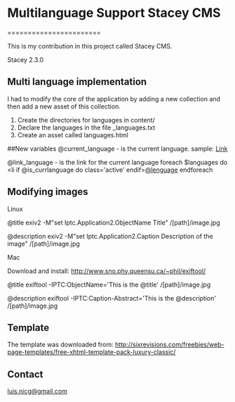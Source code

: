 # Multilanguage Support Stacey CMS 
=======================

This is my contribution in this project called Stacey CMS.

Stacey 2.3.0

## Multi language implementation

I had to modify the core of the application by adding a new collection and then add a new asset of this collection.

1. Create the directories for languages in content/
2. Declare the languages in the file _languages.txt
3. Create an asset called languages.html


##New variables
@current_language - is the current language.
sample:
<a href="@root_path@current_language/page">Link</a>

@link_language - is the link for the current language
foreach $languages do
	<li  if @is_currlanguage do class='active' endif><a href="@root_path@lang_url@link_language">@lenguage</a></li>
endforeach

## Modifying images

Linux

@title
exiv2 -M"set Iptc.Application2.ObjectName Title" /[path]/image.jpg

@description
exiv2 -M"set Iptc.Application2.Caption Description of the image" /[path]/image.jpg

Mac

Download and install: http://www.sno.phy.queensu.ca/~phil/exiftool/

@title
exiftool -IPTC:ObjectName='This is the @title' /[path]/image.jpg

@description
exiftool -IPTC:Caption-Abstract='This is the @description' /[path]/image.jpg

## Template

The template was downloaded from: http://sixrevisions.com/freebies/web-page-templates/free-xhtml-template-pack-luxury-classic/

## Contact

luis.nicg@gmail.com
